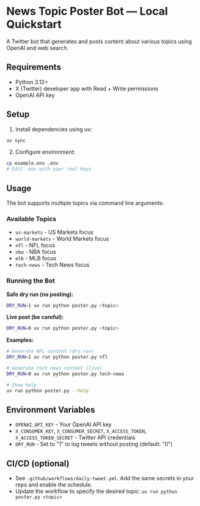 # News Topic Poster Bot — Local Quickstart

A Twitter bot that generates and posts content about various topics using OpenAI and web search.

## Requirements
- Python 3.12+
- X (Twitter) developer app with Read + Write permissions
- OpenAI API key

## Setup
1) Install dependencies using uv:
```bash
uv sync
```

2) Configure environment:
```bash
cp example.env .env
# Edit .env with your real keys
```

## Usage

The bot supports multiple topics via command line arguments:

### Available Topics
- `us-markets` - US Markets focus
- `world-markets` - World Markets focus  
- `nfl` - NFL focus
- `nba` - NBA focus
- `mlb` - MLB focus
- `tech-news` - Tech News focus

### Running the Bot

**Safe dry run (no posting):**
```bash
DRY_RUN=1 uv run python poster.py <topic>
```

**Live post (be careful):**
```bash
DRY_RUN=0 uv run python poster.py <topic>
```

**Examples:**
```bash
# Generate NFL content (dry run)
DRY_RUN=1 uv run python poster.py nfl

# Generate tech news content (live)
DRY_RUN=0 uv run python poster.py tech-news

# Show help
uv run python poster.py --help
```

## Environment Variables
- `OPENAI_API_KEY` - Your OpenAI API key
- `X_CONSUMER_KEY`, `X_CONSUMER_SECRET`, `X_ACCESS_TOKEN`, `X_ACCESS_TOKEN_SECRET` - Twitter API credentials
- `DRY_RUN` - Set to "1" to log tweets without posting (default: "0")

## CI/CD (optional)
- See `.github/workflows/daily-tweet.yml`. Add the same secrets in your repo and enable the schedule.
- Update the workflow to specify the desired topic: `uv run python poster.py <topic>`
